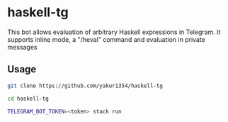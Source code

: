 # haskell-tg

This bot allows evaluation of arbitrary Haskell expressions in Telegram.
It supports inline mode, a "/heval" command and evaluation in private messages

## Usage

```sh
git clone https://github.com/yakuri354/haskell-tg

cd haskell-tg

TELEGRAM_BOT_TOKEN=<token> stack run
```
